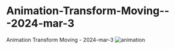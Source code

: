 # Animation-Transform-Moving---2024-mar-3
Animation Transform Moving - 2024-mar-3
![animation](https://github.com/ravinath93/Animation-Transform-Moving---2024-mar-3/assets/143611757/334d94da-d7d1-469c-bcce-5e640f90bf7d)
